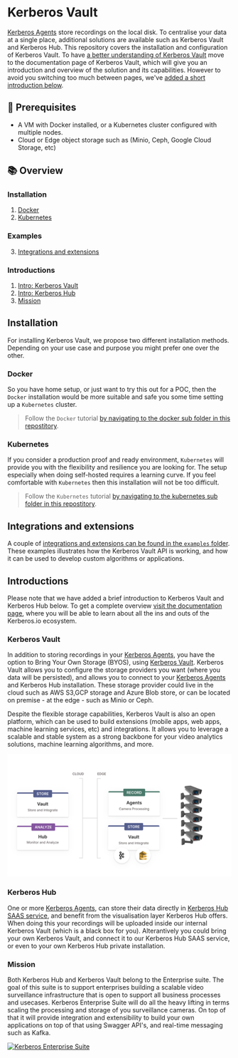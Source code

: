 # Kerberos Vault

[Kerberos Agents](https://github.com/kerberos-io/agent) store recordings on the local disk. To centralise your data at a single place, additional solutions are available such as Kerberos Vault and Kerberos Hub. This repository covers the installation and configuration of Kerberos Vault. To have [a better understanding of Kerberos Vault](https://doc.kerberos.io/vault/first-things-first/) move to the documentation page of Kerberos Vault, which will give you an introduction and overview of the solution and its capabilities. However to avoid you switching too much between pages, we've [added a short introduction below](#introductions-1).

## :thinking: Prerequisites

* A VM with Docker installed, or a Kubernetes cluster configured with multiple nodes.
* Cloud or Edge object storage such as (Minio, Ceph, Google Cloud Storage, etc)

## :books: Overview

### Installation
1. [Docker](#docker)
2. [Kubernetes](#kubernetes)

### Examples
3. [Integrations and extensions](#integrations-and-extensions)
   
### Introductions
1. [Intro: Kerberos Vault](#kerberos-vault-1)
2. [Intro: Kerberos Hub](#kerberos-hub)
3. [Mission](#mission)
   
## Installation

For installing Kerberos Vault, we propose two different installation methods. Depending on your use case and purpose you might prefer one over the other.

### Docker

So you have home setup, or just want to try this out for a POC, then the `Docker` installation would be more suitable and safe you some time setting up a `Kubernetes` cluster.

> Follow the `Docker` tutorial [by navigating to the docker sub folder in this repostitory](docker/).

### Kubernetes

If you consider a production proof and ready environment, `Kubernetes` will provide you with the flexibility and resilience you are looking for. The setup especially when doing self-hosted requires a learning curve. If you feel comfortable with `Kubernetes` then this installation will not be too difficult.

> Follow the `Kubernetes` tutorial [by navigating to the kubernetes sub folder in this repostitory](kubernetes/).

## Integrations and extensions

A couple of [integrations and extensions can be found in the `examples` folder](examples). These examples illustrates how the Kerberos Vault API is working, and how it can be used to develop custom algorithms or applications.

## Introductions

Please note that we have added a brief introduction to Kerberos Vault and Kerberos Hub below. To get a complete overview [visit the documentation page](https://doc.kerberos.io), where you will be able to learn about all the ins and outs of the Kerberos.io ecosystem.

### Kerberos Vault
In addition to storing recordings in your [Kerberos Agents](https://github.com/kerberos-io/agent), you have the option to Bring Your Own Storage (BYOS), using [Kerberos Vault](https://doc.kerberos.io/vault/get-started/). Kerberos Vault allows you to configure the storage providers you want (where you data will be persisted), and allows you to connect to your [Kerberos Agents](https://github.com/kerberos-io/agent) and Kerberos Hub installation. These storage provider could live in the cloud such as AWS S3,GCP storage and Azure Blob store, or can be located on premise - at the edge - such as Minio or Ceph.

Despite the flexible storage capabilities, Kerberos Vault is also an open platform, which can be used to build extensions (mobile apps, web apps, machine learning services, etc) and integrations. It allows you to leverage a scalable and stable system as a strong backbone for your video analytics solutions, machine learning algorithms, and more.

![Kerberos Vault allows you to integrate.](./images/vault-integrations.svg)

### Kerberos Hub 

One or more [Kerberos Agents](https://github.com/kerberos-io/agent), can store their data directly in [Kerberos Hub SAAS service](https://doc.kerberos.io/hub/first-things-first/), and benefit from the visualisation layer Kerberos Hub offers. When doing this your recordings will be uploaded inside our internal Kerberos Vault (which is a black box for you). Alterantively you could bring your own Kerberos Vault, and connect it to our Kerberos Hub SAAS service, or even to your own Kerberos Hub private installation.

### Mission

Both Kerberos Hub and Kerberos Vault belong to the Enterprise suite. The goal of this suite is to support enterprises building a scalable video surveillance infrastructure that is open to support all business processes and usecases. Kerberos Enterprise Suite will do all the heavy lifting in terms scaling the processing and storage of you surveillance cameras. On top of that it will provide integration and extensibility to build your own applications on top of that using Swagger API's, and real-time messaging such as Kafka.

[![Kerberos Enterprise Suite](https://user-images.githubusercontent.com/1546779/131241617-9b700e80-f40c-45b2-809f-da61b146ae66.png)](https://kerberos.io/)
